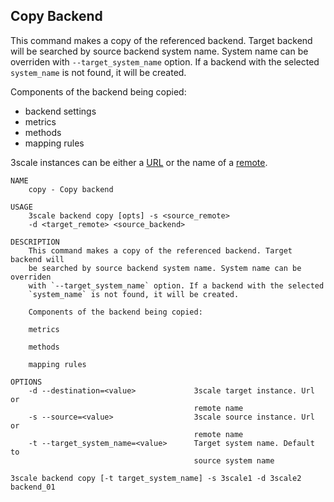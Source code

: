 ## Copy Backend

This command makes a copy of the referenced backend.
Target backend will be searched by source backend system name. System name can be overriden with `--target_system_name` option.
If a backend with the selected `system_name` is not found, it will be created.

Components of the backend being copied:

* backend settings
* metrics
* methods
* mapping rules

3scale instances can be either a [URL](docs/remotes.md#remote-urls) or the name of a [remote](docs/remotes.md).

```shell
NAME
    copy - Copy backend

USAGE
    3scale backend copy [opts] -s <source_remote>
    -d <target_remote> <source_backend>

DESCRIPTION
    This command makes a copy of the referenced backend. Target backend will
    be searched by source backend system name. System name can be overriden
    with `--target_system_name` option. If a backend with the selected
    `system_name` is not found, it will be created.

    Components of the backend being copied:

    metrics

    methods

    mapping rules

OPTIONS
    -d --destination=<value>             3scale target instance. Url or
                                         remote name
    -s --source=<value>                  3scale source instance. Url or
                                         remote name
    -t --target_system_name=<value>      Target system name. Default to
                                         source system name
```

```shell
3scale backend copy [-t target_system_name] -s 3scale1 -d 3scale2 backend_01
```
